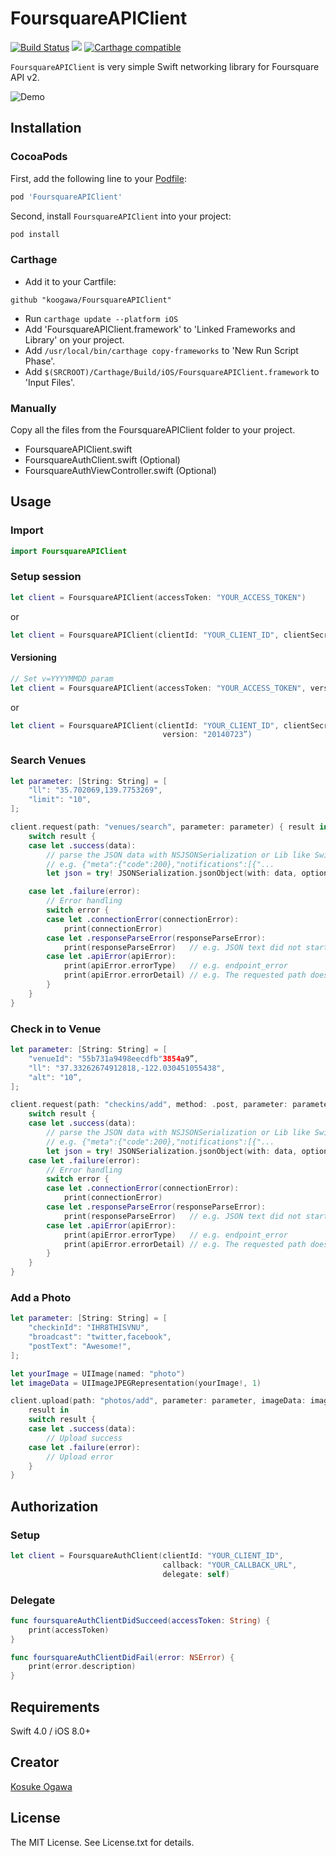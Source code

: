 # FoursquareAPIClient

[![Build Status](https://www.bitrise.io/app/b220011d79899255.svg?token=Qq5QKCXCQgLZdEHECb1jOQ&branch=master)](https://www.bitrise.io/app/b220011d79899255)
![](https://img.shields.io/cocoapods/v/FoursquareAPIClient.svg?style=flat)
[![Carthage compatible](https://img.shields.io/badge/Carthage-compatible-4BC51D.svg?style=flat)](https://github.com/koogawa/FoursquareAPIClient)

`FoursquareAPIClient` is very simple Swift networking library for Foursquare API v2.

![Demo](./screen.png)

## Installation

### CocoaPods

First, add the following line to your [Podfile](http://guides.cocoapods.org/using/using-cocoapods.html):

```ruby
pod 'FoursquareAPIClient'
```

Second, install `FoursquareAPIClient` into your project:

```ruby
pod install
```

### Carthage

- Add it to your Cartfile:
```
github "koogawa/FoursquareAPIClient"
```
- Run `carthage update --platform iOS`
- Add 'FoursquareAPIClient.framework' to 'Linked Frameworks and Library' on your project.
- Add `/usr/local/bin/carthage copy-frameworks` to 'New Run Script Phase'.
- Add `$(SRCROOT)/Carthage/Build/iOS/FoursquareAPIClient.framework` to 'Input Files'.

### Manually

Copy all the files from the FoursquareAPIClient folder to your project.

* FoursquareAPIClient.swift
* FoursquareAuthClient.swift (Optional)
* FoursquareAuthViewController.swift (Optional)

## Usage

### Import

```swift
import FoursquareAPIClient
```

### Setup session

```swift
let client = FoursquareAPIClient(accessToken: "YOUR_ACCESS_TOKEN")
```

or

```swift
let client = FoursquareAPIClient(clientId: "YOUR_CLIENT_ID", clientSecret: "YOUR_CLIENT_SECRET")
```

#### Versioning

```swift
// Set v=YYYYMMDD param
let client = FoursquareAPIClient(accessToken: "YOUR_ACCESS_TOKEN", version: "20140723")
```

or

```swift
let client = FoursquareAPIClient(clientId: "YOUR_CLIENT_ID", clientSecret: "YOUR_CLIENT_SECRET”,
                                  version: "20140723”)
```

### Search Venues

```swift
let parameter: [String: String] = [
    "ll": "35.702069,139.7753269",
    "limit": "10",
];

client.request(path: "venues/search", parameter: parameter) { result in
    switch result {
    case let .success(data):
        // parse the JSON data with NSJSONSerialization or Lib like SwiftyJson
        // e.g. {"meta":{"code":200},"notifications":[{"...
        let json = try! JSONSerialization.jsonObject(with: data, options: [])

    case let .failure(error):
        // Error handling
        switch error {
        case let .connectionError(connectionError):
            print(connectionError)
        case let .responseParseError(responseParseError):
            print(responseParseError)   // e.g. JSON text did not start with array or object and option to allow fragments not set.
        case let .apiError(apiError):
            print(apiError.errorType)   // e.g. endpoint_error
            print(apiError.errorDetail) // e.g. The requested path does not exist.
        }
    }
}
```

### Check in to Venue

```swift
let parameter: [String: String] = [
    "venueId": "55b731a9498eecdfb"3854a9”,
    "ll": "37.33262674912818,-122.030451055438",
    "alt": "10”,
];

client.request(path: "checkins/add", method: .post, parameter: parameter) { result in
    switch result {
    case let .success(data):
        // parse the JSON data with NSJSONSerialization or Lib like SwiftyJson
        // e.g. {"meta":{"code":200},"notifications":[{"...
        let json = try! JSONSerialization.jsonObject(with: data, options: [])
    case let .failure(error):
        // Error handling
        switch error {
        case let .connectionError(connectionError):
            print(connectionError)
        case let .responseParseError(responseParseError):
            print(responseParseError)   // e.g. JSON text did not start with array or object and option to allow fragments not set.
        case let .apiError(apiError):
            print(apiError.errorType)   // e.g. endpoint_error
            print(apiError.errorDetail) // e.g. The requested path does not exist.
        }
    }
}
```

### Add a Photo

```swift
let parameter: [String: String] = [
    "checkinId": "IHR8THISVNU",
    "broadcast": "twitter,facebook",
    "postText": "Awesome!",
];

let yourImage = UIImage(named: "photo")
let imageData = UIImageJPEGRepresentation(yourImage!, 1)

client.upload(path: "photos/add", parameter: parameter, imageData: imageData!) {
    result in
    switch result {
    case let .success(data):
        // Upload success
    case let .failure(error):
        // Upload error
    }
}
```

## Authorization

### Setup

```swift
let client = FoursquareAuthClient(clientId: "YOUR_CLIENT_ID",
                                  callback: "YOUR_CALLBACK_URL",
                                  delegate: self)
```

### Delegate

```swift
func foursquareAuthClientDidSucceed(accessToken: String) {
    print(accessToken)
}

func foursquareAuthClientDidFail(error: NSError) {
    print(error.description)
}
```


## Requirements

Swift 4.0 / iOS 8.0+

## Creator

[Kosuke Ogawa](http://www.twitter.com/koogawa)

## License

The MIT License. See License.txt for details.

